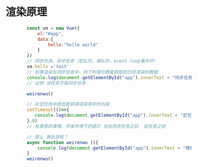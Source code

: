 <!--
 * @Author: your name
 * @Date: 2020-04-23 09:47:48
 * @LastEditTime: 2020-04-23 10:07:34
 * @LastEditors: Please set LastEditors
 * @Description: In User Settings Edit
 * @FilePath: \learn\vue\新Vue\笔记.md
 -->

# 渲染原理
```js
        const vm = new Vue({
            el:"#app",
            data:{
                hello:"hello world"
            }
        })
        // 同步任务、异步任务（宏队列，微队列，event loop事件环）
        vm.hello ='test'
        // 如果渲染在同步任务中，则下列语句既能获取到已经渲染的数据
        console.log(document.getElementById("app").innerText + "同步任务"); // 输出：hello world同步任务
        // 证明 该任务不是同步任务

        weirenwu()

        // 在宏任务中是否能获得渲染完毕的内容
        setTimeout(()=>{
           console.log(document.getElementById("app").innerText + "宏任务"); //此时输出情况：hello world同步任务->vue开发环境提示-> hello world微任务
        },0)
        // 有意思的事情，开发环境下的提示 也在同步任务之后  宏任务之前

        // 那么 微任务呢？
        async function weirenwu (){
            console.log(document.getElementById("app").innerText + "微任务") // 此时输出情况
        }
        weirenwu()
```
